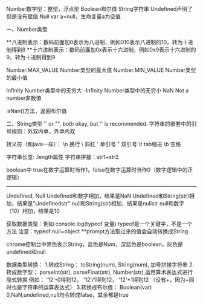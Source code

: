 Number数字型：整型，浮点型
Boolean布尔值
String字符串
Undefined声明了但是没有赋值
Null var a=null，生命变量a为空值

一、Number类型

**八进制表示：数码前面加0表示为八进制，例如010表示八进制的10，转为十进制得到8
**十六进制表示：数码前面加0x表示十六进制，例如0x9表示十六进制的9，转为十进制得到9

Number.MAX_VALUE  Number类型的最大值
Number.MIN_VALUE  Number类型的最小值

Infinity   Number类型中的无穷大
-Infinity  Number类型中的无穷小
NaN        Not a number非数值

isNan()方法，返回布尔值

二、String类型
'' or "", both okay, but '' is recommended.
字符串的嵌套中的引号规则：外双内单，外单内双

转义符（和java一样）：
\n 换行
\\ 斜杠
\' 单引号
\" 双引号
\t tab缩进
\b 空格

字符串长度: .length属性
字符串拼接：str1+str2

boolean中 true在数字运算时当作1，false在数字运算时当作0（数字逻辑中的正逻辑）

***
Undefined, Null
Undefined和数字相加，结果是NaN
Undefined和String(str)相加，结果是"Undefinedstr"
null和String(str)相加，结果是nullstr
null和数字（10）相加，结果是10

获取数据类型：例如 console.log(typeof 变量) typeof是一个关键字，不是一个方法
注意：typeof null=object
**prompt方法取过来的值会自动转换成String

chrome控制台中黑色表示String，蓝色是Num，深蓝色是boolean，灰色是undefined和null

数据类型转换：
1.转成String： toString(num), String(num), 加号拼接字符串
2.转成数字型： parseInt(str), parseFloat(str), Number(str),运用算术表达式进行隐式转换 例如： '12'-0得到12， '12'/1得到12， '12'*1得到12 （没有+，因为+同时也是字符串的运算表达式）
3.转换成布尔值： Boolean(var) 0,NaN,undefined,null均会转成false，其余都是true






